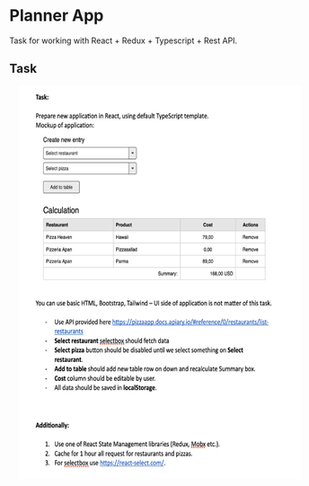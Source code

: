 # Planner App

Task for working with React + Redux + Typescript + Rest API.

## Task

<img src="screenshots/screenshot10.png" width="600" height="700" alt="Categories"  hspace="16">
